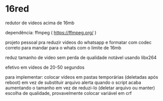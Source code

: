 # 16red
redutor de videos acima de 16mb

dependência: ffmpeg ( https://ffmpeg.org/ )

projeto pessoal pra reduzir videos do whatsapp e formatar com codec correto para mandar para o whats com o limite de 16mb

reduz tamanho de video sem perda de qualidade notável usando libx264

efetivo em vídeos de 20-50 segundos


para implementar: 
  colocar vídeos em pastas temporárias (deletadas após reboot) em vez de substituir arquivo
  alerta quando o script acaba aumentando o tamanho em vez de reduzi-lo (deletar arquivo ou manter)
  escolha de qualidade, provavelmente colocar variável em crf

